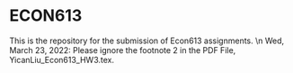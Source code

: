# ECON613
This is the repository for the submission of Econ613 assignments. \n
Wed, March 23, 2022: Please ignore the footnote 2 in the PDF File, YicanLiu_Econ613_HW3.tex.
